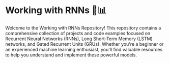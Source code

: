 # Working with RNNs 🌟📊
Welcome to the Working with RNNs Repository! This repository contains a comprehensive collection of projects and code examples focused on Recurrent Neural Networks (RNNs), Long Short-Term Memory (LSTM) networks, and Gated Recurrent Units (GRUs). Whether you're a beginner or an experienced machine learning enthusiast, you'll find valuable resources to help you understand and implement these powerful models.
